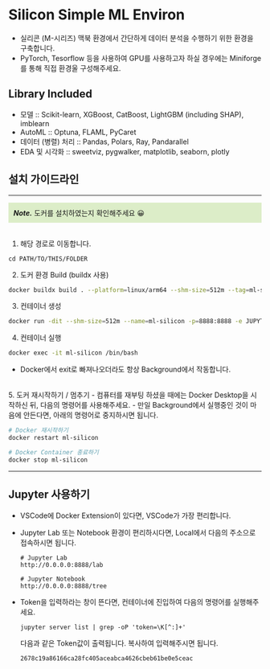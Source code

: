 # Silicon Simple ML Environ

<ul>
    <li> 실리콘 (M-시리즈) 맥북 환경에서 간단하게 데이터 분석을 수행하기 위한 환경을 구축합니다. </li>
    <li> PyTorch, Tesorflow 등을 사용하여 GPU를 사용하고자 하실 경우에는 Miniforge를 통해 직접 환경울 구성해주세요.</li>
</ul>

## Library Included

<ul>
    <li> 모델 :: Scikit-learn, XGBoost, CatBoost, LightGBM (including SHAP), imblearn</li>
    <li> AutoML :: Optuna, FLAML, PyCaret </li>
    <li> 데이터 (병렬) 처리 :: Pandas, Polars, Ray, Pandarallel </li>
    <li> EDA 및 시각화 :: sweetviz, pygwalker, matplotlib, seaborn, plotly
</ul>

## 설치 가이드라인
****
<div style="background-color: #dcedc8; padding: 10px;">
  <I><b>Note.</b></I> 도커를 설치하였는지 확인해주세요 &#x1F600;
</div>

<br>

1. 해당 경로로 이동합니다. 

```
cd PATH/TO/THIS/FOLDER
```

2. 도커 환경 Build (buildx 사용)
```sh
docker buildx build . --platform=linux/arm64 --shm-size=512m --tag=ml-silicon --progress=plain -f Dockerfile
```

3. 컨테이너 생성
```sh
docker run -dit --shm-size=512m --name=ml-silicon -p=8888:8888 -e JUPYTER_ENABLE_LAB=yes ml-silicon
```

4. 컨테이너 실행
```sh
docker exec -it ml-silicon /bin/bash
```
- Docker에서 exit로 빠져나오더라도 항상 Background에서 작동합니다.

<br>
5. 도커 재시작하기 / 멈추기
- 컴퓨터를 재부팅 하셨을 때에는 Docker Desktop을 시작하신 뒤, 다음의 명령어를 사용해주세요.
- 만일 Background에서 실행중인 것이 마음에 안든다면, 아래의 명령어로 중지하시면 됩니다.

```sh
# Docker 재시작하기
docker restart ml-silicon

# Docker Container 종료하기
docker stop ml-silicon
```



---
## Jupyter 사용하기

- VSCode에 Docker Extension이 있다면, VSCode가 가장 편리합니다.
- Jupyter Lab 또는 Notebook 환경이 편리하시다면, Local에서 다음의 주소으로 접속하시면 됩니다.
    
    ```
    # Jupyter Lab
    http://0.0.0.0:8888/lab
    ```

    ```
    # Jupyter Notebook
    http://0.0.0.0:8888/tree
    ```

- Token을 입력하라는 창이 뜬다면, 컨테이너에 진입하여 다음의 명령어를 실행해주세요.
    ```
    jupyter server list | grep -oP 'token=\K[^:]+'
    ```

    다음과 같은 Token값이 출력됩니다. 복사하여 입력해주시면 됩니다.
    ```
    2678c19a86166ca28fc405aceabca4626cbeb61be0e5ceac
    ```
    
